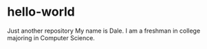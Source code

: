# hello-world
Just another repository
My name is Dale. I am a freshman in college majoring in Computer Science.

